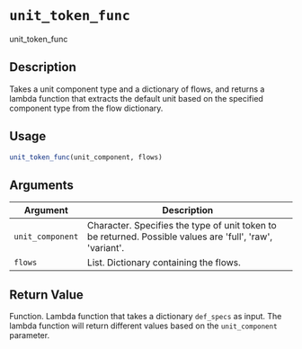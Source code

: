 # `unit_token_func`

unit_token_func

## Description

Takes a unit component type and a dictionary of flows, and returns a lambda function
that extracts the default unit based on the specified component type from the flow
dictionary.


## Usage

```r
unit_token_func(unit_component, flows)
```

## Arguments

Argument      |Description
------------- |----------------
`unit_component` | Character. Specifies the type of unit token to be returned. Possible values are 'full', 'raw', 'variant'.
`flows` | List. Dictionary containing the flows.

## Return Value

Function. Lambda function that takes a dictionary `def_specs` as input. The lambda function
will return different values based on the `unit_component` parameter.


